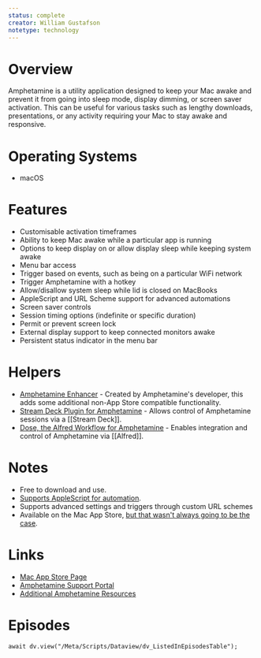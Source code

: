 ```yaml
---
status: complete
creator: William Gustafson
notetype: technology
---
```

# Overview  
Amphetamine is a utility application designed to keep your Mac awake and prevent it from going into sleep mode, display dimming, or screen saver activation. This can be useful for various tasks such as lengthy downloads, presentations, or any activity requiring your Mac to stay awake and responsive.

# Operating Systems  
- macOS

# Features  
- Customisable activation timeframes
- Ability to keep Mac awake while a particular app is running
- Options to keep display on or allow display sleep while keeping system awake
- Menu bar access
- Trigger based on events, such as being on a particular WiFi network
- Trigger Amphetamine with a hotkey
- Allow/disallow system sleep while lid is closed on MacBooks
- AppleScript and URL Scheme support for advanced automations
- Screen saver controls
- Session timing options (indefinite or specific duration)
- Permit or prevent screen lock
- External display support to keep connected monitors awake
- Persistent status indicator in the menu bar

# Helpers  
- [Amphetamine Enhancer](https://github.com/x74353/Amphetamine-Enhancer) - Created by Amphetamine's developer, this adds some additional non-App Store compatible functionality.
- [Stream Deck Plugin for Amphetamine](https://github.com/hmarr/streamdeck-amphetamine) - Allows control of Amphetamine sessions via a [[Stream Deck]].
- [Dose, the Alfred Workflow for Amphetamine](https://www.thoughtasylum.com/alfred/alfred_dose_for_amphetamine/) - Enables integration and control of Amphetamine via [[Alfred]].

# Notes  
- Free to download and use.
- [Supports AppleScript for automation](https://iffy.freshdesk.com/support/solutions/articles/48000078223-applescript-documentation).
- Supports advanced settings and triggers through custom URL schemes
- Available on the Mac App Store, [but that wasn't always going to be the case](https://github.com/x74353/SaveAmphetamine).

# Links  
- [Mac App Store Page](https://apps.apple.com/gb/app/amphetamine/id937984704?mt=12)
- [Amphetamine Support Portal](https://iffy.freshdesk.com/support/solutions/48000039242)
- [Additional Amphetamine Resources](https://github.com/x74353/Amphetamine/wiki)

# Episodes
```dataviewjs
await dv.view("/Meta/Scripts/Dataview/dv_ListedInEpisodesTable");
```
